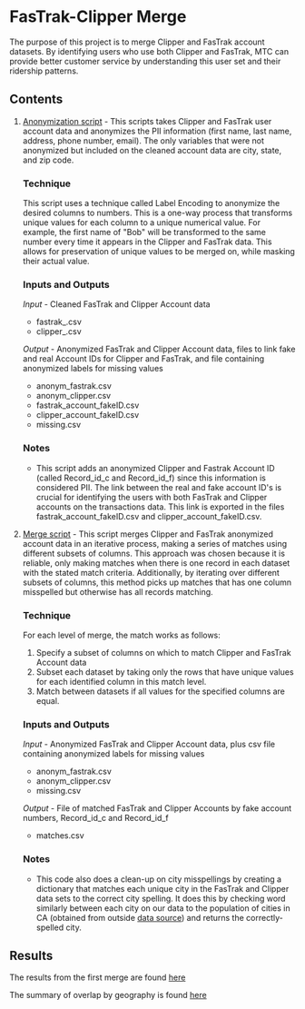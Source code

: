# FasTrak-Clipper Merge

The purpose of this project is to merge Clipper and FasTrak account datasets. By identifying users who use both Clipper and FasTrak, MTC can provide better customer service by understanding this user set and their ridership patterns. 

## Contents 

1. [Anonymization script](https://github.com/BayAreaMetro/usf-practicum/blob/master/fastrak-clipper-merge/anonymization_script.py) - This scripts takes Clipper and FasTrak user account data and anonymizes the PII information (first name, last name, address, phone number, email). The only variables that were not anonymized but included on the cleaned account data are city, state, and zip code. 

    ### Technique
    This script uses a technique called Label Encoding to anonymize the desired columns to numbers. This is a one-way process that transforms unique values for each column to a unique numerical value. For example, the first name of "Bob" will be transformed to the same number every time it appears in the Clipper and FasTrak data. This allows for preservation of unique values to be merged on, while masking their actual value.

    ### Inputs and Outputs
    *Input* - Cleaned FasTrak and Clipper Account data

    * fastrak_.csv
    * clipper_.csv
    
    *Output* - Anonymized FasTrak and Clipper Account data, files to link fake and real Account IDs for Clipper and FasTrak, and file containing anonymized labels for missing values

    * anonym_fastrak.csv
    * anonym_clipper.csv
    * fastrak_account_fakeID.csv
    * clipper_account_fakeID.csv
    * missing.csv  
    
     ### Notes
     
     * This script adds an anonymized Clipper and Fastrak Account ID (called Record_id_c and Record_id_f) since this information is considered PII. The link between the real and fake account ID's is crucial for identifying the users with both FasTrak and Clipper accounts on the transactions data. This link is exported in the files fastrak_account_fakeID.csv and clipper_account_fakeID.csv.


2. [Merge script](https://github.com/BayAreaMetro/usf-practicum/blob/master/fastrak-clipper-merge/merging_anonymized_data.py) - This script merges Clipper and FasTrak anonymized account data in an iterative process, making a series of matches using different subsets of columns. This approach was chosen because it is reliable, only making matches when there is one record in each dataset with the stated match criteria. Additionally, by iterating over different subsets of columns, this method picks up matches that has one column misspelled but otherwise has all records matching. 

    ### Technique
    For each level of merge, the match works as follows:

    1. Specify a subset of columns on which to match Clipper and FasTrak Account data
    2. Subset each dataset by taking only the rows that have unique values for each identified column in this match level.
    3. Match between datasets if all values for the specified columns are equal.
    
     ### Inputs and Outputs
    *Input* - Anonymized FasTrak and Clipper Account data, plus csv file containing anonymized labels for missing values

    * anonym_fastrak.csv
    * anonym_clipper.csv
    * missing.csv  
    
    *Output* - File of matched FasTrak and Clipper Accounts by fake account numbers, Record_id_c and Record_id_f

    * matches.csv
    
    ### Notes
   
   *  This code also does a clean-up on city misspellings by creating a dictionary that matches each unique city in the FasTrak and Clipper data sets to the correct city spelling. It does this by checking word similarly between each city on our data to the population of cities in CA (obtained from outside [data source](https://github.com/grammakov/USA-cities-and-states)) and returns the correctly-spelled city.
   

## Results
The results from the first merge are found [here](https://github.com/BayAreaMetro/usf-practicum/blob/master/fastrak-clipper-merge/Results.md)

The summary of overlap by geography is found [here](https://github.com/BayAreaMetro/usf-practicum/blob/master/fastrak-clipper-merge/Summary%20of%20Merge.ipynb)
   





